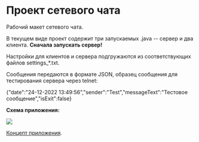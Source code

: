 # Проект сетевого чата

Рабочий макет сетевого чата.

В текущем виде проект содержит три запускаемых .java -- сервер и два клиента. **Сначала запускать сервер!**

Настройки для клиентов и сервера подгружаются из соответствующих файлов settings_*.txt.

Сообщения передаются в формате JSON, образец сообщения для тестирования сервера через telnet:

{"date":"24-12-2022 13:49:56","sender":"Test","messageText":"Тестовое сообщение","isExit":false}

**Схема приложения:**

![][scheme]

[Концепт приложения][concept].

[scheme]: projectScheme.png
[concept]: projectPlot.md

